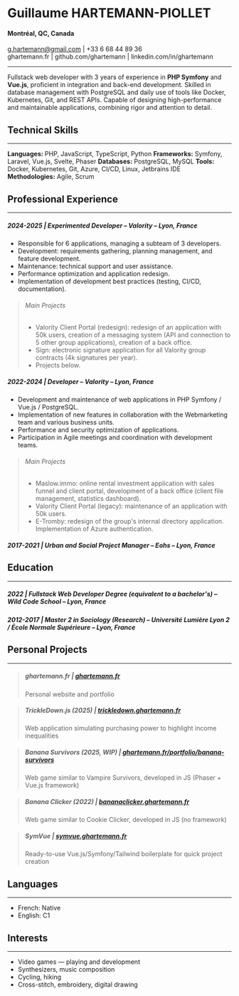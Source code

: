 # Guillaume HARTEMANN-PIOLLET

#### Montréal, QC, Canada
g.hartemann@gmail.com  |  +33 6 68 44 89 36  
ghartemann.fr  |  github.com/ghartemann  |  linkedin.com/in/ghartemann

---
Fullstack web developer with 3 years of experience in **PHP Symfony** and **Vue.js**, proficient in integration and back-end development.
Skilled in database management with PostgreSQL and daily use of tools like Docker, Kubernetes, Git, and REST APIs.
Capable of designing high-performance and maintainable applications, combining rigor and attention to detail.


## Technical Skills

---
**Languages:** PHP, JavaScript, TypeScript, Python
**Frameworks:** Symfony, Laravel, Vue.js, Svelte, Phaser
**Databases:** PostgreSQL, MySQL
**Tools:** Docker, Kubernetes, Git, Azure, CI/CD, Linux, Jetbrains IDE  
**Methodologies:** Agile, Scrum


## Professional Experience

---
##### 2024-2025  |  Experimented Developer – Valority – Lyon, France
- Responsible for 6 applications, managing a subteam of 3 developers.
- Development: requirements gathering, planning management, and feature development.
- Maintenance: technical support and user assistance.
- Performance optimization and application redesign.
- Implementation of development best practices (testing, CI/CD, documentation).

>###### Main Projects
>- Valority Client Portal (redesign): redesign of an application with 50k users, creation of a messaging system (API and connection to 5 other group applications), creation of a back office.
>- Sign: electronic signature application for all Valority group contracts (4k signatures per year).
>- Projects below.

##### 2022-2024  |  Developer – Valority – Lyon, France
- Development and maintenance of web applications in PHP Symfony / Vue.js / PostgreSQL.
- Implementation of new features in collaboration with the Webmarketing team and various business units.
- Performance and security optimization of applications.
- Participation in Agile meetings and coordination with development teams.

>###### Main Projects
>- Maslow.immo: online rental investment application with sales funnel and client portal, development of a back office (client file management, statistics dashboard).
>- Valority Client Portal (legacy): maintenance of an application with 50k users.
>- E-Tromby: redesign of the group's internal directory application. Implementation of Azure authentication.

##### 2017-2021  |  Urban and Social Project Manager – Eohs – Lyon, France


## Education

---
##### 2022  |  Fullstack Web Developer Degree (equivalent to a bachelor's) – Wild Code School – Lyon, France
##### 2012-2017  |  Master 2 in Sociology (Research) – Université Lumière Lyon 2 / École Normale Supérieure – Lyon, France


## Personal Projects

---
>##### ghartemann.fr  |  [ghartemann.fr](https://ghartemann.fr)
>Personal website and portfolio

>##### TrickleDown.js (2025) | [trickledown.ghartemann.fr](https://trickledown.ghartemann.fr)
>Web application simulating purchasing power to highlight income inequalities

>##### Banana Survivors (2025, WIP) | [ghartemann.fr/portfolio/banana-survivors](https://ghartemann.fr/portfolio/banana-survivors)
>Web game similar to Vampire Survivors, developed in JS (Phaser + Vue.js framework)

>##### Banana Clicker (2022) | [bananaclicker.ghartemann.fr](https://bananaclicker.ghartemann.fr)
>Web game similar to Cookie Clicker, developed in JS (no framework)

>##### SymVue | [symvue.ghartemann.fr](https://symvue.ghartemann.fr)
>Ready-to-use Vue.js/Symfony/Tailwind boilerplate for quick project creation


## Languages

---
- French: Native
- English: C1


## Interests

---
- Video games — playing and development
- Synthesizers, music composition
- Cycling, hiking
- Cross-stitch, embroidery, digital drawing
